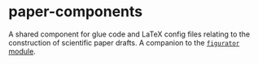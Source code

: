 # paper-components

A shared component for glue code and LaTeX config files relating
to the construction of scientific paper drafts. A companion to the
[`figurator` module](https://github.com/davenquinn/figurator).

